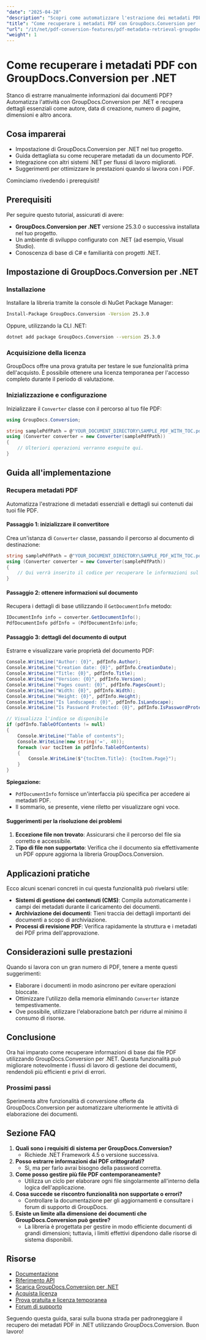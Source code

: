 ```yaml
---
"date": "2025-04-28"
"description": "Scopri come automatizzare l'estrazione dei metadati PDF utilizzando GroupDocs.Conversion per .NET. Semplifica i tuoi processi di gestione dei documenti in modo efficiente."
"title": "Come recuperare i metadati PDF con GroupDocs.Conversion per .NET"
"url": "/it/net/pdf-conversion-features/pdf-metadata-retrieval-groupdocs-net/"
"weight": 1
---
```


# Come recuperare i metadati PDF con GroupDocs.Conversion per .NET

Stanco di estrarre manualmente informazioni dai documenti PDF? Automatizza l'attività con GroupDocs.Conversion per .NET e recupera dettagli essenziali come autore, data di creazione, numero di pagine, dimensioni e altro ancora.

## Cosa imparerai
- Impostazione di GroupDocs.Conversion per .NET nel tuo progetto.
- Guida dettagliata su come recuperare metadati da un documento PDF.
- Integrazione con altri sistemi .NET per flussi di lavoro migliorati.
- Suggerimenti per ottimizzare le prestazioni quando si lavora con i PDF.

Cominciamo rivedendo i prerequisiti!

## Prerequisiti

Per seguire questo tutorial, assicurati di avere:

- **GroupDocs.Conversion per .NET** versione 25.3.0 o successiva installata nel tuo progetto.
- Un ambiente di sviluppo configurato con .NET (ad esempio, Visual Studio).
- Conoscenza di base di C# e familiarità con progetti .NET.

## Impostazione di GroupDocs.Conversion per .NET

### Installazione

Installare la libreria tramite la console di NuGet Package Manager:

```bash
Install-Package GroupDocs.Conversion -Version 25.3.0
```

Oppure, utilizzando la CLI .NET:

```bash
dotnet add package GroupDocs.Conversion --version 25.3.0
```

### Acquisizione della licenza

GroupDocs offre una prova gratuita per testare le sue funzionalità prima dell'acquisto. È possibile ottenere una licenza temporanea per l'accesso completo durante il periodo di valutazione.

### Inizializzazione e configurazione

Inizializzare il `Converter` classe con il percorso al tuo file PDF:

```csharp
using GroupDocs.Conversion;

string samplePdfPath = @"YOUR_DOCUMENT_DIRECTORY\SAMPLE_PDF_WITH_TOC.pdf";
using (Converter converter = new Converter(samplePdfPath))
{
    // Ulteriori operazioni verranno eseguite qui.
}
```

## Guida all'implementazione

### Recupera metadati PDF

Automatizza l'estrazione di metadati essenziali e dettagli sui contenuti dai tuoi file PDF.

#### Passaggio 1: inizializzare il convertitore

Crea un'istanza di `Converter` classe, passando il percorso al documento di destinazione:

```csharp
string samplePdfPath = @"YOUR_DOCUMENT_DIRECTORY\SAMPLE_PDF_WITH_TOC.pdf";
using (Converter converter = new Converter(samplePdfPath))
{
    // Qui verrà inserito il codice per recuperare le informazioni sul documento.
}
```

#### Passaggio 2: ottenere informazioni sul documento

Recupera i dettagli di base utilizzando il `GetDocumentInfo` metodo:

```csharp
IDocumentInfo info = converter.GetDocumentInfo();
PdfDocumentInfo pdfInfo = (PdfDocumentInfo)info;
```

#### Passaggio 3: dettagli del documento di output

Estrarre e visualizzare varie proprietà del documento PDF:

```csharp
Console.WriteLine("Author: {0}", pdfInfo.Author);
Console.WriteLine("Creation date: {0}", pdfInfo.CreationDate);
Console.WriteLine("Title: {0}", pdfInfo.Title);
Console.WriteLine("Version: {0}", pdfInfo.Version);
Console.WriteLine("Pages count: {0}", pdfInfo.PagesCount);
Console.WriteLine("Width: {0}", pdfInfo.Width);
Console.WriteLine("Height: {0}", pdfInfo.Height);
Console.WriteLine("Is landscaped: {0}", pdfInfo.IsLandscape);
Console.WriteLine("Is Password Protected: {0}", pdfInfo.IsPasswordProtected);

// Visualizza l'indice se disponibile
if (pdfInfo.TableOfContents != null)
{
    Console.WriteLine("Table of contents");
    Console.WriteLine(new string('=', 40));
    foreach (var tocItem in pdfInfo.TableOfContents)
    {
        Console.WriteLine($"{tocItem.Title}: {tocItem.Page}");
    }
}
```

**Spiegazione:** 
- `PdfDocumentInfo` fornisce un'interfaccia più specifica per accedere ai metadati PDF.
- Il sommario, se presente, viene riletto per visualizzare ogni voce.

#### Suggerimenti per la risoluzione dei problemi

1. **Eccezione file non trovato**: Assicurarsi che il percorso del file sia corretto e accessibile.
2. **Tipo di file non supportato**: Verifica che il documento sia effettivamente un PDF oppure aggiorna la libreria GroupDocs.Conversion.

## Applicazioni pratiche

Ecco alcuni scenari concreti in cui questa funzionalità può rivelarsi utile:

- **Sistemi di gestione dei contenuti (CMS)**: Compila automaticamente i campi dei metadati durante il caricamento dei documenti.
- **Archiviazione dei documenti**: Tieni traccia dei dettagli importanti dei documenti a scopo di archiviazione.
- **Processi di revisione PDF**: Verifica rapidamente la struttura e i metadati dei PDF prima dell'approvazione.

## Considerazioni sulle prestazioni

Quando si lavora con un gran numero di PDF, tenere a mente questi suggerimenti:

- Elaborare i documenti in modo asincrono per evitare operazioni bloccate.
- Ottimizzare l'utilizzo della memoria eliminando `Converter` istanze tempestivamente.
- Ove possibile, utilizzare l'elaborazione batch per ridurre al minimo il consumo di risorse.

## Conclusione

Ora hai imparato come recuperare informazioni di base dai file PDF utilizzando GroupDocs.Conversion per .NET. Questa funzionalità può migliorare notevolmente i flussi di lavoro di gestione dei documenti, rendendoli più efficienti e privi di errori.

### Prossimi passi
Sperimenta altre funzionalità di conversione offerte da GroupDocs.Conversion per automatizzare ulteriormente le attività di elaborazione dei documenti.

## Sezione FAQ

1. **Quali sono i requisiti di sistema per GroupDocs.Conversion?**
   - Richiede .NET Framework 4.5 o versione successiva.
2. **Posso estrarre informazioni dai PDF crittografati?**
   - Sì, ma per farlo avrai bisogno della password corretta.
3. **Come posso gestire più file PDF contemporaneamente?**
   - Utilizza un ciclo per elaborare ogni file singolarmente all'interno della logica dell'applicazione.
4. **Cosa succede se riscontro funzionalità non supportate o errori?**
   - Controllare la documentazione per gli aggiornamenti e consultare i forum di supporto di GroupDocs.
5. **Esiste un limite alla dimensione dei documenti che GroupDocs.Conversion può gestire?**
   - La libreria è progettata per gestire in modo efficiente documenti di grandi dimensioni; tuttavia, i limiti effettivi dipendono dalle risorse di sistema disponibili.

## Risorse
- [Documentazione](https://docs.groupdocs.com/conversion/net/)
- [Riferimento API](https://reference.groupdocs.com/conversion/net/)
- [Scarica GroupDocs.Conversion per .NET](https://releases.groupdocs.com/conversion/net/)
- [Acquista licenza](https://purchase.groupdocs.com/buy)
- [Prova gratuita e licenza temporanea](https://releases.groupdocs.com/conversion/net/)
- [Forum di supporto](https://forum.groupdocs.com/c/conversion/10)

Seguendo questa guida, sarai sulla buona strada per padroneggiare il recupero dei metadati PDF in .NET utilizzando GroupDocs.Conversion. Buon lavoro!
